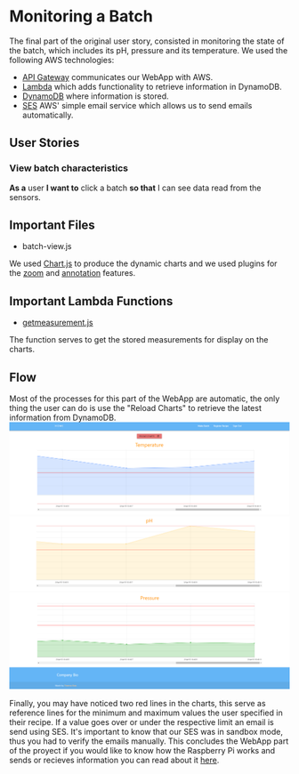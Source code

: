 # Monitoring a Batch
The final part of the original user story, consisted in monitoring the state of the batch, which includes its pH, pressure and its temperature. We used the following AWS technologies: 
* [API Gateway](https://aws.amazon.com/api-gateway/ "API Gateway") communicates our WebApp with AWS.
* [Lambda](https://aws.amazon.com/lambda/ "Lambda") which adds functionality to retrieve information in DynamoDB.
* [DynamoDB](https://aws.amazon.com/dynamodb/ "DynamoDB") where information is stored.
* [SES](https://aws.amazon.com/dynamodb/ "DynamoDB") AWS' simple email service which allows us to send emails automatically. 
## User Stories 
### View batch characteristics
**As a** user **I want to** click a batch **so that** I can see data read from the sensors.
## Important Files 
* batch-view.js

We used [Chart.js]("Chart.js") to produce the dynamic charts and we used plugins for the [zoom](https://github.com/chartjs/chartjs-plugin-zoom "Zoom") and [annotation](https://github.com/chartjs/chartjs-plugin-annotation "Annotation") features. 
## Important Lambda Functions
* [getmeasurement.js](https://github.com/KillerFarmer/BYBY/tree/documentation/LambdaFunctions/getmeasurement.js "getmeasurement.js")

The function serves to get the stored measurements for display on the charts.
## Flow
Most of the processes for this part of the WebApp are automatic, the only thing the user can do is use the "Reload Charts" to retrieve the latest information from DynamoDB. 
![Monitor 1](https://raw.githubusercontent.com/KillerFarmer/BYBY/documentation/documentation/img/monitor.png "Make Batch Done")
![Monitor 2](https://raw.githubusercontent.com/KillerFarmer/BYBY/documentation/documentation/img/monitor2.png "Make Batch Done")
![Monitor 3](https://raw.githubusercontent.com/KillerFarmer/BYBY/documentation/documentation/img/monitor3.png "Make Batch Done")

Finally, you may have noticed two red lines in the charts, this serve as reference lines for the minimum and maximum values the user specified in their recipe. If a value goes over or under the respective limit an email is send using SES. It's important to know that our SES was in sandbox mode, thus you had to verify the emails manually. This concludes the WebApp part of the proyect if you would like to know how the Raspberry Pi works and sends or recieves information you can read about it [here](https://github.com/KillerFarmer/BYBY/blob/documentation/documentation/biocomms.md#bioreactor--webapp-communication "Biorreactor Communication").
